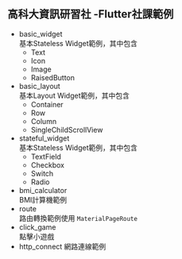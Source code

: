 ## 高科大資訊研習社 -Flutter社課範例
* basic_widget  
基本Stateless Widget範例，其中包含
   * Text
   * Icon
   * Image
   * RaisedButton
* basic_layout  
基本Layout Widget範例，其中包含
   * Container
   * Row
   * Column
   * SingleChildScrollView
* stateful_widget   
基本Stateless Widget範例，其中包含
   * TextField
   * Checkbox
   * Switch
   * Radio
* bmi_calculator   
BMI計算機範例
* route   
路由轉換範例使用 ``MaterialPageRoute``
* click_game   
點擊小遊戲
* http_connect
網路連線範例

